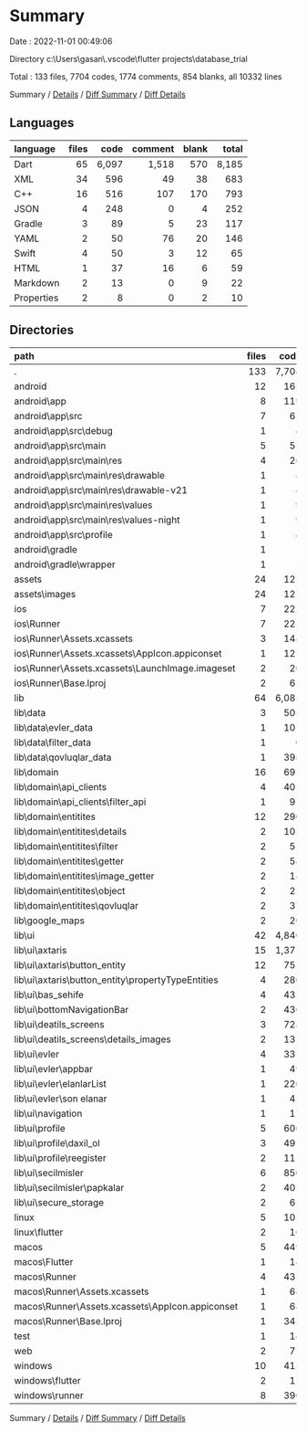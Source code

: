 # Summary

Date : 2022-11-01 00:49:06

Directory c:\\Users\\gasan\\.vscode\\flutter projects\\database_trial

Total : 133 files,  7704 codes, 1774 comments, 854 blanks, all 10332 lines

Summary / [Details](details.md) / [Diff Summary](diff.md) / [Diff Details](diff-details.md)

## Languages
| language | files | code | comment | blank | total |
| :--- | ---: | ---: | ---: | ---: | ---: |
| Dart | 65 | 6,097 | 1,518 | 570 | 8,185 |
| XML | 34 | 596 | 49 | 38 | 683 |
| C++ | 16 | 516 | 107 | 170 | 793 |
| JSON | 4 | 248 | 0 | 4 | 252 |
| Gradle | 3 | 89 | 5 | 23 | 117 |
| YAML | 2 | 50 | 76 | 20 | 146 |
| Swift | 4 | 50 | 3 | 12 | 65 |
| HTML | 1 | 37 | 16 | 6 | 59 |
| Markdown | 2 | 13 | 0 | 9 | 22 |
| Properties | 2 | 8 | 0 | 2 | 10 |

## Directories
| path | files | code | comment | blank | total |
| :--- | ---: | ---: | ---: | ---: | ---: |
| . | 133 | 7,704 | 1,774 | 854 | 10,332 |
| android | 12 | 162 | 52 | 36 | 250 |
| android\\app | 8 | 119 | 52 | 24 | 195 |
| android\\app\\src | 7 | 65 | 47 | 11 | 123 |
| android\\app\\src\\debug | 1 | 4 | 5 | 2 | 11 |
| android\\app\\src\\main | 5 | 57 | 38 | 8 | 103 |
| android\\app\\src\\main\\res | 4 | 26 | 32 | 6 | 64 |
| android\\app\\src\\main\\res\\drawable | 1 | 4 | 7 | 2 | 13 |
| android\\app\\src\\main\\res\\drawable-v21 | 1 | 4 | 7 | 2 | 13 |
| android\\app\\src\\main\\res\\values | 1 | 9 | 9 | 1 | 19 |
| android\\app\\src\\main\\res\\values-night | 1 | 9 | 9 | 1 | 19 |
| android\\app\\src\\profile | 1 | 4 | 4 | 1 | 9 |
| android\\gradle | 1 | 5 | 0 | 1 | 6 |
| android\\gradle\\wrapper | 1 | 5 | 0 | 1 | 6 |
| assets | 24 | 127 | 0 | 24 | 151 |
| assets\\images | 24 | 127 | 0 | 24 | 151 |
| ios | 7 | 222 | 2 | 9 | 233 |
| ios\\Runner | 7 | 222 | 2 | 9 | 233 |
| ios\\Runner\\Assets.xcassets | 3 | 148 | 0 | 4 | 152 |
| ios\\Runner\\Assets.xcassets\\AppIcon.appiconset | 1 | 122 | 0 | 1 | 123 |
| ios\\Runner\\Assets.xcassets\\LaunchImage.imageset | 2 | 26 | 0 | 3 | 29 |
| ios\\Runner\\Base.lproj | 2 | 61 | 2 | 2 | 65 |
| lib | 64 | 6,083 | 1,508 | 563 | 8,154 |
| lib\\data | 3 | 505 | 160 | 55 | 720 |
| lib\\data\\evler_data | 1 | 107 | 40 | 21 | 168 |
| lib\\data\\filter_data | 1 | 0 | 78 | 13 | 91 |
| lib\\data\\qovluqlar_data | 1 | 398 | 42 | 21 | 461 |
| lib\\domain | 16 | 691 | 142 | 136 | 969 |
| lib\\domain\\api_clients | 4 | 401 | 99 | 72 | 572 |
| lib\\domain\\api_clients\\filter_api | 1 | 97 | 17 | 26 | 140 |
| lib\\domain\\entitites | 12 | 290 | 43 | 64 | 397 |
| lib\\domain\\entitites\\details | 2 | 105 | 4 | 10 | 119 |
| lib\\domain\\entitites\\filter | 2 | 51 | 23 | 14 | 88 |
| lib\\domain\\entitites\\getter | 2 | 54 | 4 | 10 | 68 |
| lib\\domain\\entitites\\image_getter | 2 | 18 | 4 | 10 | 32 |
| lib\\domain\\entitites\\object | 2 | 25 | 4 | 11 | 40 |
| lib\\domain\\entitites\\qovluqlar | 2 | 37 | 4 | 9 | 50 |
| lib\\google_maps | 2 | 20 | 0 | 6 | 26 |
| lib\\ui | 42 | 4,840 | 1,162 | 358 | 6,360 |
| lib\\ui\\axtaris | 15 | 1,375 | 586 | 131 | 2,092 |
| lib\\ui\\axtaris\\button_entity | 12 | 752 | 48 | 88 | 888 |
| lib\\ui\\axtaris\\button_entity\\propertyTypeEntities | 4 | 280 | 16 | 33 | 329 |
| lib\\ui\\bas_sehife | 4 | 432 | 97 | 22 | 551 |
| lib\\ui\\bottomNavigationBar | 2 | 430 | 214 | 31 | 675 |
| lib\\ui\\deatils_screens | 3 | 728 | 28 | 34 | 790 |
| lib\\ui\\deatils_screens\\details_images | 2 | 131 | 12 | 8 | 151 |
| lib\\ui\\evler | 4 | 337 | 52 | 28 | 417 |
| lib\\ui\\evler\\appbar | 1 | 49 | 1 | 4 | 54 |
| lib\\ui\\evler\\elanlarList | 1 | 220 | 47 | 17 | 284 |
| lib\\ui\\evler\\son elanar | 1 | 42 | 3 | 3 | 48 |
| lib\\ui\\navigation | 1 | 17 | 2 | 4 | 23 |
| lib\\ui\\profile | 5 | 606 | 28 | 26 | 660 |
| lib\\ui\\profile\\daxil_ol | 3 | 491 | 23 | 15 | 529 |
| lib\\ui\\profile\\reegister | 2 | 115 | 5 | 11 | 131 |
| lib\\ui\\secilmisler | 6 | 850 | 115 | 56 | 1,021 |
| lib\\ui\\secilmisler\\papkalar | 2 | 403 | 63 | 27 | 493 |
| lib\\ui\\secure_storage | 2 | 65 | 40 | 26 | 131 |
| linux | 5 | 102 | 27 | 38 | 167 |
| linux\\flutter | 2 | 16 | 9 | 11 | 36 |
| macos | 5 | 449 | 3 | 12 | 464 |
| macos\\Flutter | 1 | 18 | 3 | 4 | 25 |
| macos\\Runner | 4 | 431 | 0 | 8 | 439 |
| macos\\Runner\\Assets.xcassets | 1 | 68 | 0 | 1 | 69 |
| macos\\Runner\\Assets.xcassets\\AppIcon.appiconset | 1 | 68 | 0 | 1 | 69 |
| macos\\Runner\\Base.lproj | 1 | 343 | 0 | 1 | 344 |
| test | 1 | 14 | 10 | 7 | 31 |
| web | 2 | 72 | 16 | 7 | 95 |
| windows | 10 | 413 | 80 | 131 | 624 |
| windows\\flutter | 2 | 17 | 9 | 11 | 37 |
| windows\\runner | 8 | 396 | 71 | 120 | 587 |

Summary / [Details](details.md) / [Diff Summary](diff.md) / [Diff Details](diff-details.md)